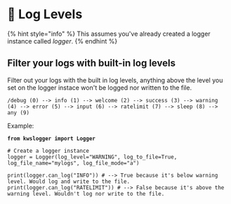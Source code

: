 # 💎 Log Levels



{% hint style="info" %}
This assumes you've already created a logger instance called _logger_.
{% endhint %}

## Filter your logs with built-in log levels

Filter out your logs with the built in log levels, anything above the level you set on the logger instace won't be logged nor written to the file.

```
/debug (0) --> info (1) --> welcome (2) --> success (3) --> warning (4) --> error (5) --> input (6) --> ratelimit (7) --> sleep (8) --> any (9)
```

Example:

<pre class="language-python"><code class="lang-python"><strong>from kwslogger import Logger
</strong>
# Create a logger instance
logger = Logger(log_level="WARNING", log_to_file=True, log_file_name="mylogs", log_file_mode="a")

print(logger.can_log("INFO")) # --> True because it's below warning level. Would log and write to the file.
print(logger.can_log("RATELIMIT")) # --> False because it's above the warning level. Wouldn't log nor write to the file.
</code></pre>
